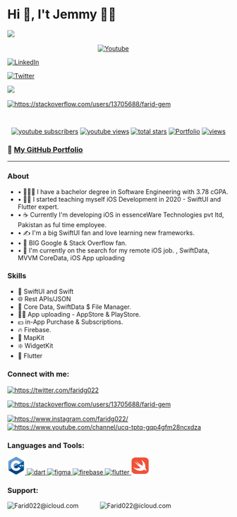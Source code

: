 # Hi 👋, I't Jemmy 👨‍💻

<p align="centre">
  <a href="https://github.com/DenverCoder1/readme-typing-svg">
    <img src="https://readme-typing-svg.demolab.com/?lines=iOS Developer%20fueled%20with%20protein 🥤%20and%20tea ☕️;4%2B%20years%20of%20coding%20experience;Always%20learning%20and%20sharing%20new%20things&font=Fira%20Code&left=true&width=520&height=45&color=00ff00&vCenter=true&pause=1000&size=17" /></a>
</p>

<!-- Social icons section -->
<p align="center">
  <a href="https://www.youtube.com/channel/UCq-TPtQ-gQP4GFM28ncXdZA"><img width="32px" alt="Youtube" title="Youtube" src="https://i.imgur.com/qiXu7b2.png"/></a>
  &#8287;&#8287;&#8287;&#8287;&#8287;
  
  <a href="https://www.linkedin.com/in/jemmy--690b95227/"><img width="32px" alt="LinkedIn" title="LinkedIn" src="https://i.imgur.com/yRpa1dQ.png"/></a>
  &#8287;&#8287;&#8287;&#8287;&#8287;
  
  <a href="https://twitter.com/FaridG022"><img width="32px" alt="Twitter" title="Twitter" src="https://i.imgur.com/AixJgnm.png"/></a>
  &#8287;&#8287;&#8287;&#8287;&#8287;
  
  <a href="https://www.fiverr.com/jemmy022?up_rollout=true" alt="Fiverr" title="I'm on Fiverr"><img width="32px" src="https://user-images.githubusercontent.com/45782139/77510964-c99c5300-6e91-11ea-9a6d-f1f33b56c846.png"/></a>
  &#8287;&#8287;&#8287;&#8287;&#8287;
  
  <a href="https://stackoverflow.com/users/13705688/farid-gem" target="blank"><img width="32px" src="https://user-images.githubusercontent.com/45782139/77510964-c99c5300-6e91-11ea-9a6d-f1f33b56c846.png" alt="https://stackoverflow.com/users/13705688/farid-gem" height="30"/></a>
</p>

<br/>

<!-- Social badges section -->
<p align="center">
  <a href="https://www.youtube.com/@jemmytech5474?sub_confirmation=1">
    <img alt="youtube subscribers" title="Subscribe to my YouTube channel" src="https://freshidea.com/jonah/app/youtube-stats-badges/subscribers-badge.php"/></a>
  <a href="https://www.youtube.com/@jemmytech5474?sub_confirmation=1">
    <img alt="youtube views" title="YouTube views" src="https://freshidea.com/jonah/app/youtube-stats-badges/view-count-badge.php"/></a> 
    <a href="https://www.fiverr.com/jemmy022?up_rollout=true">
    <img alt="total stars" title="Total stars on GitHub" src="https://custom-icon-badges.demolab.com/github/stars/DenverCoder1?color=55960c&style=for-the-badge&labelColor=488207&logo=dollar"/></a>
</a>

  
  <a href="https://github.com/Farid022/Portfolio">
    <img alt="Portfolio" title="Follow me on Github" src="https://custom-icon-badges.demolab.com/github/followers/DenverCoder1?color=236ad3&labelColor=1155ba&style=for-the-badge&logo=person-add&label=Portfolio&logoColor=white"/></a>
  <a href="https://github.com/DenverCoder1/Simple-View-Counter">
    <img alt="views" title="GitHub profile views" src="https://freshidea.com/jonah/app/DenverCoder1-profile-views"/></a>
</p>

### 💼 **[My GitHub Portfolio](https://github.com/Farid022/Portfolio)**

---

### About
- • 🧑🏼‍🎓 I have a bachelor degree in Software Engineering with 3.78 cGPA.<br>
- • 👨‍💻 I started teaching myself iOS Development in 2020 - SwiftUI and Flutter expert.<br>
- • ☕️ Currently I'm developing iOS in essenceWare Technologies pvt ltd, Pakistan as ful time employee.<br>
- • ✍️ I'm a big SwiftUI fan and love learning new frameworks.<br>
- • 🫶 BIG Google & Stack Overflow fan.<br>
- • 👀 I'm currently on the search for my remote iOS job.
, SwiftData, MVVM
CoreData,  iOS App uploading


 ### Skills
- 🎨 SwiftUI and Swift
- 🌐 Rest APIs/JSON<br>
- 💽 Core Data, SwiftData $ File Manager.<br>
- 👨‍💻 App uploading - AppStore & PlayStore.<br>
- 💵 in-App Purchase & Subscriptions.<br>
- 🔥 Firebase.<br>
- 📍 MapKit<br>
- ❇️ WidgetKit<br>
- 📲 Flutter

<h3 align="left">Connect with me:</h3>
<p align="left">
<a href="https://twitter.com/https://twitter.com/faridg022" target="blank"><img align="center" src="https://raw.githubusercontent.com/rahuldkjain/github-profile-readme-generator/master/src/images/icons/Social/twitter.svg" alt="https://twitter.com/faridg022" height="30" width="40" /></a>
  
<a href="https://stackoverflow.com/users/https://stackoverflow.com/users/13705688/farid-gem" target="blank"><img align="center" src="https://raw.githubusercontent.com/rahuldkjain/github-profile-readme-generator/master/src/images/icons/Social/stack-overflow.svg" alt="https://stackoverflow.com/users/13705688/farid-gem" height="30" width="40" /></a>

<a href="https://instagram.com/https://www.instagram.com/faridg022/" target="blank"><img align="center" src="https://raw.githubusercontent.com/rahuldkjain/github-profile-readme-generator/master/src/images/icons/Social/instagram.svg" alt="https://www.instagram.com/faridg022/" height="30" width="40" /></a>
<a href="https://www.youtube.com/c/https://www.youtube.com/channel/ucq-tptq-gqp4gfm28ncxdza" target="blank"><img align="center" src="https://raw.githubusercontent.com/rahuldkjain/github-profile-readme-generator/master/src/images/icons/Social/youtube.svg" alt="https://www.youtube.com/channel/ucq-tptq-gqp4gfm28ncxdza" height="30" width="40" /></a>
</p>

<h3 align="left">Languages and Tools:</h3>
<p align="left"> <a href="https://www.w3schools.com/cpp/" target="_blank" rel="noreferrer"> <img src="https://raw.githubusercontent.com/devicons/devicon/master/icons/cplusplus/cplusplus-original.svg" alt="cplusplus" width="40" height="40"/> </a> <a href="https://dart.dev" target="_blank" rel="noreferrer"> <img src="https://www.vectorlogo.zone/logos/dartlang/dartlang-icon.svg" alt="dart" width="40" height="40"/> </a> <a href="https://www.figma.com/" target="_blank" rel="noreferrer"> <img src="https://www.vectorlogo.zone/logos/figma/figma-icon.svg" alt="figma" width="40" height="40"/> </a> <a href="https://firebase.google.com/" target="_blank" rel="noreferrer"> <img src="https://www.vectorlogo.zone/logos/firebase/firebase-icon.svg" alt="firebase" width="40" height="40"/> </a> <a href="https://flutter.dev" target="_blank" rel="noreferrer"> <img src="https://www.vectorlogo.zone/logos/flutterio/flutterio-icon.svg" alt="flutter" width="40" height="40"/> </a> <a href="https://developer.apple.com/swift/" target="_blank" rel="noreferrer"> <img src="https://raw.githubusercontent.com/devicons/devicon/master/icons/swift/swift-original.svg" alt="swift" width="40" height="40"/> </a> </p>

<h3 align="left">Support:</h3>
<p><a href="https://www.buymeacoffee.com/Farid022@icloud.com"> <img align="left" src="https://cdn.buymeacoffee.com/buttons/v2/default-yellow.png" height="50" width="210" alt="Farid022@icloud.com" /></a><a href="https://ko-fi.com/Farid022@icloud.com"> <img align="left" src="https://cdn.ko-fi.com/cdn/kofi3.png?v=3" height="50" width="210" alt="Farid022@icloud.com" /></a></p><br><br>


